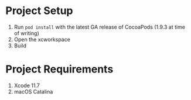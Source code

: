 # Project Setup

1. Run `pod install` with the latest GA release of CocoaPods (1.9.3 at time of writing)
1. Open the xcworkspace
1. Build

# Project Requirements

1. Xcode 11.7
1. macOS Catalina
